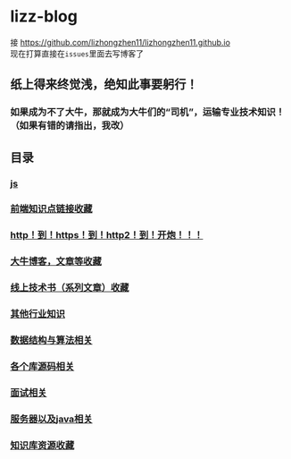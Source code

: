 # lizz-blog
接 https://github.com/lizhongzhen11/lizhongzhen11.github.io<br>
现在打算直接在`issues`里面去写博客了

## 纸上得来终觉浅，绝知此事要躬行！

### 如果成为不了大牛，那就成为大牛们的“司机”，运输专业技术知识！（如果有错的请指出，我改）

## 目录
### <a href="https://github.com/lizhongzhen11/lizz-blog/blob/master/js.md">js</a>

### <a href="https://github.com/lizhongzhen11/lizz-blog/issues/2">前端知识点链接收藏</a>

### <a href="https://github.com/lizhongzhen11/lizz-blog/issues/9">http！到！https！到！http2！到！开炮！！！</a>

### <a href="https://github.com/lizhongzhen11/lizz-blog/blob/master/%E5%A4%A7%E7%89%9B%E5%8D%9A%E5%AE%A2%EF%BC%8C%E6%96%87%E7%AB%A0%E7%AD%89%E6%94%B6%E8%97%8F.md">大牛博客，文章等收藏</a>
  
### <a href="https://github.com/lizhongzhen11/lizz-blog/blob/master/%E7%BA%BF%E4%B8%8A%E6%8A%80%E6%9C%AF%E4%B9%A6%EF%BC%88%E7%B3%BB%E5%88%97%E6%96%87%E7%AB%A0%EF%BC%89%E6%94%B6%E8%97%8F.md">线上技术书（系列文章）收藏</a>

### <a href="https://github.com/lizhongzhen11/lizz-blog/blob/master/%E5%85%B6%E4%BB%96%E8%A1%8C%E4%B8%9A%E7%9F%A5%E8%AF%86.md">其他行业知识</a>

### <a href="https://github.com/lizhongzhen11/lizz-blog/issues/12">数据结构与算法相关</a>

### <a href="https://github.com/lizhongzhen11/lizz-blog/blob/master/%E5%90%84%E4%B8%AA%E5%BA%93%E6%BA%90%E7%A0%81%E7%9B%B8%E5%85%B3.md">各个库源码相关</a>

### <a href="https://github.com/Remain-true-to-our-original-aspiration/front-end-interview-key-point">面试相关</a>

### <a href="https://github.com/lizhongzhen11/lizz-blog/blob/master/java.md">服务器以及java相关</a>

### <a href="https://github.com/lizhongzhen11/lizz-blog/blob/master/%E8%B5%84%E6%BA%90%E6%94%B6%E8%97%8F.md">知识库资源收藏</a>
